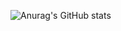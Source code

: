 ![Anurag's GitHub stats](https://github-readme-stats.vercel.app/api?username=ronglimfe&show_icons=true&theme=radical)
